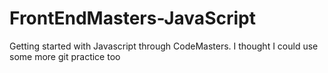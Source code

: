 # FrontEndMasters-JavaScript
Getting started with Javascript through CodeMasters. I thought I could use some more git practice too
